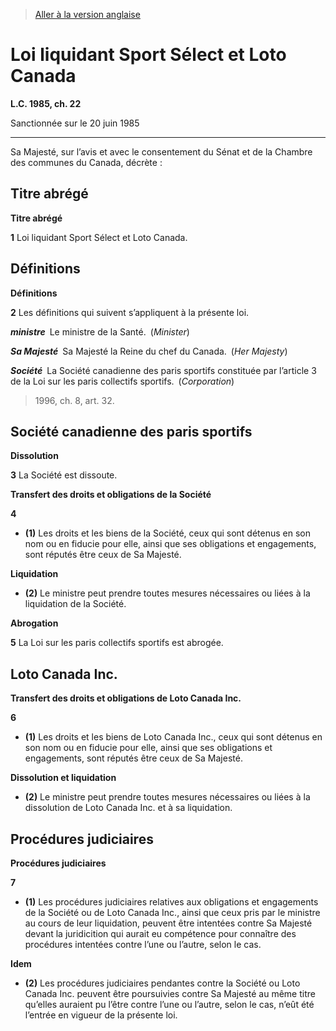 > [Aller à la version anglaise](/en/Acts/Statutes%20of%20Canada/1985/c.%2022.md)

# Loi liquidant Sport Sélect et Loto Canada

**L.C. 1985, ch. 22**


Sanctionnée sur le 20 juin 1985

----------



Sa Majesté, sur l’avis et avec le consentement du Sénat et de la Chambre des communes du Canada, décrète :






## Titre abrégé



**Titre abrégé**

**1** Loi liquidant Sport Sélect et Loto Canada.




## Définitions



**Définitions**

**2** Les définitions qui suivent s’appliquent à la présente loi.

***ministre*** Le ministre de la Santé. (*Minister*)

***Sa Majesté*** Sa Majesté la Reine du chef du Canada. (*Her Majesty*)

***Société*** La Société canadienne des paris sportifs constituée par l’article 3 de la Loi sur les paris collectifs sportifs. (*Corporation*)
> 1996, ch. 8, art. 32.





## Société canadienne des paris sportifs



**Dissolution**

**3** La Société est dissoute.




**Transfert des droits et obligations de la Société**

**4** 

- **(1)** Les droits et les biens de la Société, ceux qui sont détenus en son nom ou en fiducie pour elle, ainsi que ses obligations et engagements, sont réputés être ceux de Sa Majesté.

**Liquidation**

- **(2)** Le ministre peut prendre toutes mesures nécessaires ou liées à la liquidation de la Société.




**Abrogation**

**5** La Loi sur les paris collectifs sportifs est abrogée.




## Loto Canada Inc.



**Transfert des droits et obligations de Loto Canada Inc.**

**6** 

- **(1)** Les droits et les biens de Loto Canada Inc., ceux qui sont détenus en son nom ou en fiducie pour elle, ainsi que ses obligations et engagements, sont réputés être ceux de Sa Majesté.

**Dissolution et liquidation**

- **(2)** Le ministre peut prendre toutes mesures nécessaires ou liées à la dissolution de Loto Canada Inc. et à sa liquidation.




## Procédures judiciaires



**Procédures judiciaires**

**7** 

- **(1)** Les procédures judiciaires relatives aux obligations et engagements de la Société ou de Loto Canada Inc., ainsi que ceux pris par le ministre au cours de leur liquidation, peuvent être intentées contre Sa Majesté devant la juridicition qui aurait eu compétence pour connaître des procédures intentées contre l’une ou l’autre, selon le cas.

**Idem**

- **(2)** Les procédures judiciaires pendantes contre la Société ou Loto Canada Inc. peuvent être poursuivies contre Sa Majesté au même titre qu’elles auraient pu l’être contre l’une ou l’autre, selon le cas, n’eût été l’entrée en vigueur de la présente loi.


